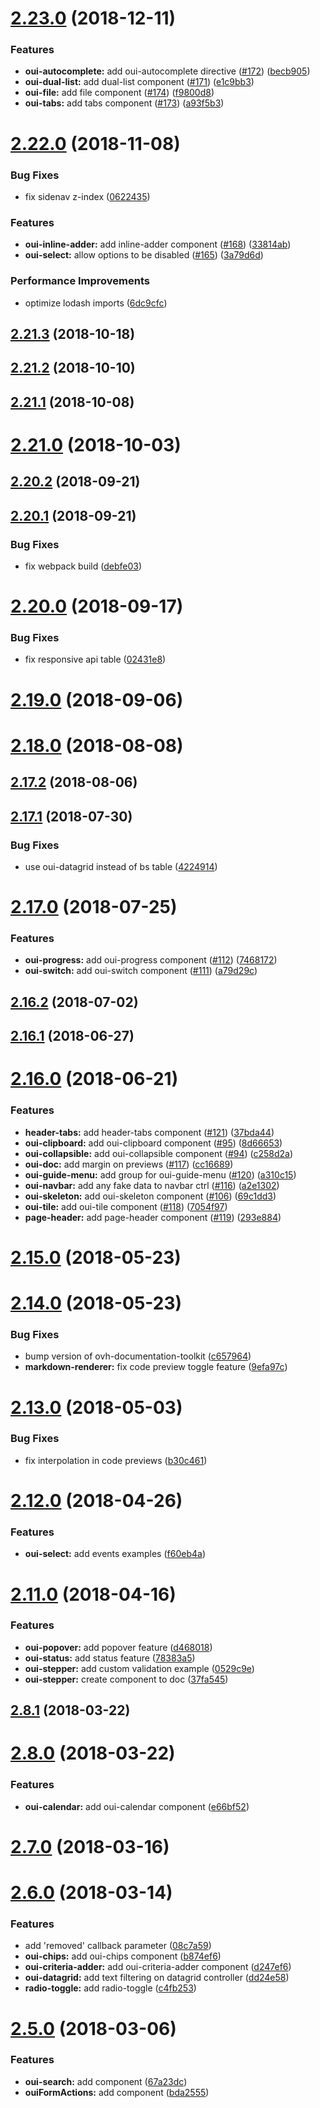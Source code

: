 <a name="2.23.0"></a>
# [2.23.0](https://github.com/ovh-ux/ovh-ui-kit-documentation/compare/v2.22.0...v2.23.0) (2018-12-11)


### Features

* **oui-autocomplete:** add oui-autocomplete directive ([#172](https://github.com/ovh-ux/ovh-ui-kit-documentation/issues/172)) ([becb905](https://github.com/ovh-ux/ovh-ui-kit-documentation/commit/becb905))
* **oui-dual-list:** add dual-list component ([#171](https://github.com/ovh-ux/ovh-ui-kit-documentation/issues/171)) ([e1c9bb3](https://github.com/ovh-ux/ovh-ui-kit-documentation/commit/e1c9bb3))
* **oui-file:** add file component ([#174](https://github.com/ovh-ux/ovh-ui-kit-documentation/issues/174)) ([f9800d8](https://github.com/ovh-ux/ovh-ui-kit-documentation/commit/f9800d8))
* **oui-tabs:** add tabs component ([#173](https://github.com/ovh-ux/ovh-ui-kit-documentation/issues/173)) ([a93f5b3](https://github.com/ovh-ux/ovh-ui-kit-documentation/commit/a93f5b3))



<a name="2.22.0"></a>
# [2.22.0](https://github.com/ovh-ux/ovh-ui-kit-documentation/compare/v2.21.3...v2.22.0) (2018-11-08)


### Bug Fixes

* fix sidenav z-index ([0622435](https://github.com/ovh-ux/ovh-ui-kit-documentation/commit/0622435))


### Features

* **oui-inline-adder:** add inline-adder component ([#168](https://github.com/ovh-ux/ovh-ui-kit-documentation/issues/168)) ([33814ab](https://github.com/ovh-ux/ovh-ui-kit-documentation/commit/33814ab))
* **oui-select:** allow options to be disabled ([#165](https://github.com/ovh-ux/ovh-ui-kit-documentation/issues/165)) ([3a79d6d](https://github.com/ovh-ux/ovh-ui-kit-documentation/commit/3a79d6d))


### Performance Improvements

* optimize lodash imports ([6dc9cfc](https://github.com/ovh-ux/ovh-ui-kit-documentation/commit/6dc9cfc))



<a name="2.21.3"></a>
## [2.21.3](https://github.com/ovh-ux/ovh-ui-kit-documentation/compare/v2.21.2...v2.21.3) (2018-10-18)



<a name="2.21.2"></a>
## [2.21.2](https://github.com/ovh-ux/ovh-ui-kit-documentation/compare/v2.21.1...v2.21.2) (2018-10-10)



<a name="2.21.1"></a>
## [2.21.1](https://github.com/ovh-ux/ovh-ui-kit-documentation/compare/v2.21.0...v2.21.1) (2018-10-08)



<a name="2.21.0"></a>
# [2.21.0](https://github.com/ovh-ux/ovh-ui-kit-documentation/compare/v2.20.2...v2.21.0) (2018-10-03)



<a name="2.20.2"></a>
## [2.20.2](https://github.com/ovh-ux/ovh-ui-kit-documentation/compare/v2.20.1...v2.20.2) (2018-09-21)



<a name="2.20.1"></a>
## [2.20.1](https://github.com/ovh-ux/ovh-ui-kit-documentation/compare/v2.20.0...v2.20.1) (2018-09-21)


### Bug Fixes

* fix webpack build ([debfe03](https://github.com/ovh-ux/ovh-ui-kit-documentation/commit/debfe03))



<a name="2.20.0"></a>
# [2.20.0](https://github.com/ovh-ux/ovh-ui-kit-documentation/compare/v2.19.0...v2.20.0) (2018-09-17)


### Bug Fixes

* fix responsive api table ([02431e8](https://github.com/ovh-ux/ovh-ui-kit-documentation/commit/02431e8))



<a name="2.19.0"></a>
# [2.19.0](https://github.com/ovh-ux/ovh-ui-kit-documentation/compare/v2.18.0...v2.19.0) (2018-09-06)



<a name="2.18.0"></a>
# [2.18.0](https://github.com/ovh-ux/ovh-ui-kit-documentation/compare/v2.17.2...v2.18.0) (2018-08-08)



<a name="2.17.2"></a>
## [2.17.2](https://github.com/ovh-ux/ovh-ui-kit-documentation/compare/v2.17.1...v2.17.2) (2018-08-06)



<a name="2.17.1"></a>
## [2.17.1](https://github.com/ovh-ux/ovh-ui-kit-documentation/compare/v2.17.0...v2.17.1) (2018-07-30)


### Bug Fixes

* use oui-datagrid instead of bs table ([4224914](https://github.com/ovh-ux/ovh-ui-kit-documentation/commit/4224914))



<a name="2.17.0"></a>
# [2.17.0](https://github.com/ovh-ux/ovh-ui-kit-documentation/compare/v2.16.2...v2.17.0) (2018-07-25)


### Features

* **oui-progress:** add oui-progress component ([#112](https://github.com/ovh-ux/ovh-ui-kit-documentation/issues/112)) ([7468172](https://github.com/ovh-ux/ovh-ui-kit-documentation/commit/7468172))
* **oui-switch:** add oui-switch component ([#111](https://github.com/ovh-ux/ovh-ui-kit-documentation/issues/111)) ([a79d29c](https://github.com/ovh-ux/ovh-ui-kit-documentation/commit/a79d29c))



<a name="2.16.2"></a>
## [2.16.2](https://github.com/ovh-ux/ovh-ui-kit-documentation/compare/v2.16.1...v2.16.2) (2018-07-02)



<a name="2.16.1"></a>
## [2.16.1](https://github.com/ovh-ux/ovh-ui-kit-documentation/compare/v2.16.0...v2.16.1) (2018-06-27)



<a name="2.16.0"></a>
# [2.16.0](https://github.com/ovh-ux/ovh-ui-kit-documentation/compare/v2.15.0...v2.16.0) (2018-06-21)


### Features

* **header-tabs:** add header-tabs component ([#121](https://github.com/ovh-ux/ovh-ui-kit-documentation/issues/121)) ([37bda44](https://github.com/ovh-ux/ovh-ui-kit-documentation/commit/37bda44))
* **oui-clipboard:** add oui-clipboard component ([#95](https://github.com/ovh-ux/ovh-ui-kit-documentation/issues/95)) ([8d66653](https://github.com/ovh-ux/ovh-ui-kit-documentation/commit/8d66653))
* **oui-collapsible:** add oui-collapsible component ([#94](https://github.com/ovh-ux/ovh-ui-kit-documentation/issues/94)) ([c258d2a](https://github.com/ovh-ux/ovh-ui-kit-documentation/commit/c258d2a))
* **oui-doc:** add margin on previews ([#117](https://github.com/ovh-ux/ovh-ui-kit-documentation/issues/117)) ([cc16689](https://github.com/ovh-ux/ovh-ui-kit-documentation/commit/cc16689))
* **oui-guide-menu:** add group for oui-guide-menu ([#120](https://github.com/ovh-ux/ovh-ui-kit-documentation/issues/120)) ([a310c15](https://github.com/ovh-ux/ovh-ui-kit-documentation/commit/a310c15))
* **oui-navbar:** add any fake data to navbar ctrl ([#116](https://github.com/ovh-ux/ovh-ui-kit-documentation/issues/116)) ([a2e1302](https://github.com/ovh-ux/ovh-ui-kit-documentation/commit/a2e1302))
* **oui-skeleton:** add oui-skeleton component ([#106](https://github.com/ovh-ux/ovh-ui-kit-documentation/issues/106)) ([69c1dd3](https://github.com/ovh-ux/ovh-ui-kit-documentation/commit/69c1dd3))
* **oui-tile:** add oui-tile component ([#118](https://github.com/ovh-ux/ovh-ui-kit-documentation/issues/118)) ([7054f97](https://github.com/ovh-ux/ovh-ui-kit-documentation/commit/7054f97))
* **page-header:** add page-header component ([#119](https://github.com/ovh-ux/ovh-ui-kit-documentation/issues/119)) ([293e884](https://github.com/ovh-ux/ovh-ui-kit-documentation/commit/293e884))



<a name="2.15.0"></a>
# [2.15.0](https://github.com/ovh-ux/ovh-ui-kit-documentation/compare/v2.14.0...v2.15.0) (2018-05-23)



<a name="2.14.0"></a>
# [2.14.0](https://github.com/ovh-ux/ovh-ui-kit-documentation/compare/v2.13.0...v2.14.0) (2018-05-23)


### Bug Fixes

* bump version of ovh-documentation-toolkit ([c657964](https://github.com/ovh-ux/ovh-ui-kit-documentation/commit/c657964))
* **markdown-renderer:** fix code preview toggle feature ([9efa97c](https://github.com/ovh-ux/ovh-ui-kit-documentation/commit/9efa97c))



<a name="2.13.0"></a>
# [2.13.0](https://github.com/ovh-ux/ovh-ui-kit-documentation/compare/v2.12.0...v2.13.0) (2018-05-03)


### Bug Fixes

* fix interpolation in code previews ([b30c461](https://github.com/ovh-ux/ovh-ui-kit-documentation/commit/b30c461))



<a name="2.12.0"></a>
# [2.12.0](https://github.com/ovh-ux/ovh-ui-kit-documentation/compare/v2.11.0...v2.12.0) (2018-04-26)


### Features

* **oui-select:** add events examples ([f60eb4a](https://github.com/ovh-ux/ovh-ui-kit-documentation/commit/f60eb4a))



<a name="2.11.0"></a>
# [2.11.0](https://github.com/ovh-ux/ovh-ui-kit-documentation/compare/v2.10.0...v2.11.0) (2018-04-16)


### Features

* **oui-popover:** add popover feature ([d468018](https://github.com/ovh-ux/ovh-ui-kit-documentation/commit/d468018))
* **oui-status:** add status feature ([78383a5](https://github.com/ovh-ux/ovh-ui-kit-documentation/commit/78383a5))
* **oui-stepper:** add custom validation example ([0529c9e](https://github.com/ovh-ux/ovh-ui-kit-documentation/commit/0529c9e))
* **oui-stepper:** create component to doc ([37fa545](https://github.com/ovh-ux/ovh-ui-kit-documentation/commit/37fa545))



<a name="2.8.1"></a>
## [2.8.1](https://github.com/ovh-ux/ovh-ui-kit-documentation/compare/v2.8.0...v2.8.1) (2018-03-22)



<a name="2.8.0"></a>
# [2.8.0](https://github.com/ovh-ux/ovh-ui-kit-documentation/compare/v2.7.0...v2.8.0) (2018-03-22)


### Features

* **oui-calendar:** add oui-calendar component ([e66bf52](https://github.com/ovh-ux/ovh-ui-kit-documentation/commit/e66bf52))



<a name="2.7.0"></a>
# [2.7.0](https://github.com/ovh-ux/ovh-ui-kit-documentation/compare/v2.6.0...v2.7.0) (2018-03-16)



<a name="2.6.0"></a>
# [2.6.0](https://github.com/ovh-ux/ovh-ui-kit-documentation/compare/v2.5.0...v2.6.0) (2018-03-14)


### Features

* add 'removed' callback parameter ([08c7a59](https://github.com/ovh-ux/ovh-ui-kit-documentation/commit/08c7a59))
* **oui-chips:** add oui-chips component ([b874ef6](https://github.com/ovh-ux/ovh-ui-kit-documentation/commit/b874ef6))
* **oui-criteria-adder:** add oui-criteria-adder component ([d247ef6](https://github.com/ovh-ux/ovh-ui-kit-documentation/commit/d247ef6))
* **oui-datagrid:** add text filtering on datagrid controller ([dd24e58](https://github.com/ovh-ux/ovh-ui-kit-documentation/commit/dd24e58))
* **radio-toggle:** add radio-toggle ([c4fb253](https://github.com/ovh-ux/ovh-ui-kit-documentation/commit/c4fb253))



<a name="2.5.0"></a>
# [2.5.0](https://github.com/ovh-ux/ovh-ui-kit-documentation/compare/v2.4.0...v2.5.0) (2018-03-06)


### Features

* **oui-search:** add component ([67a23dc](https://github.com/ovh-ux/ovh-ui-kit-documentation/commit/67a23dc))
* **ouiFormActions:** add component ([bda2555](https://github.com/ovh-ux/ovh-ui-kit-documentation/commit/bda2555))



